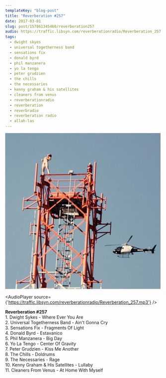 ```yaml
---
templateKey: "blog-post"
title: "Reverberation #257"
date: 2017-03-01
slug: post/157861345460/reverberation257
audio: https://traffic.libsyn.com/reverberationradio/Reverberation_257.mp3
tags:
  - dwight skyes
  - universal togetherness band
  - sensations fix
  - donald byrd
  - phil manzanera
  - yo la tengo
  - peter grudzien
  - the chills
  - the necessaries
  - kenny graham & his satellites
  - cleaners from venus
  - reverberationradio
  - reverberation
  - reverbradio
  - reverberation radio
  - allah-las
---
```


![Reverberation #257](../images/4b014eacf2a0f779ecc2ccc433825a3dbd4ebc22417538af92b24967effd49c3.jpg)

<AudioPlayer source={'https://traffic.libsyn.com/reverberationradio/Reverberation_257.mp3'} />

<p><b>Reverberation #257<br /></b>1. Dwight Sykes - Where Ever You Are<br />2. Universal Togetherness Band - Ain't Gonna Cry<br />3. Sensations Fix - Fragments Of Light<br />4. Donald Byrd - Estavanico<br />5. Phil Manzanera - Big Day<br />6. Yo La Tengo - Center Of Gravity<br />7. Peter Grudzien - Kiss Me Another<br />8. The Chills - Doldrums<br />9. The Necessaries - Rage<br />10. Kenny Graham &amp; His Satellites - Lullaby<br />11. Cleaners From Venus - At Home With Myself</p>
